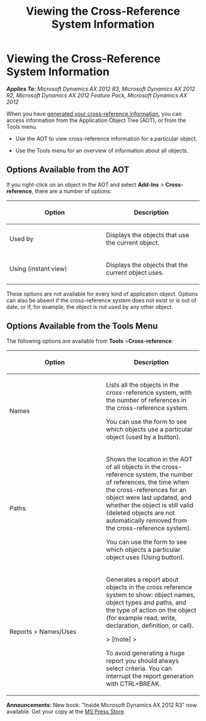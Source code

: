 ﻿---
title: Viewing the Cross-Reference System Information
TOCTitle: Viewing the Cross-Reference System Information
ms:assetid: a2851e6b-56ab-4461-b639-e4395ecb312a
ms:mtpsurl: https://msdn.microsoft.com/en-us/library/Aa849569(v=AX.60)
ms:contentKeyID: 35248344
ms.date: 05/18/2015
mtps_version: v=AX.60
---

# Viewing the Cross-Reference System Information 


_**Applies To:** Microsoft Dynamics AX 2012 R3, Microsoft Dynamics AX 2012 R2, Microsoft Dynamics AX 2012 Feature Pack, Microsoft Dynamics AX 2012_

When you have [generated your cross-reference information](how-to-create-the-cross-reference-system.md), you can access information from the Application Object Tree (AOT), or from the Tools menu.

  - Use the AOT to view cross-reference information for a particular object.

  - Use the Tools menu for an overview of information about all objects.

## Options Available from the AOT

If you right-click on an object in the AOT and select **Add-Ins** \> **Cross-reference**, there are a number of options:

<table>
<colgroup>
<col style="width: 50%" />
<col style="width: 50%" />
</colgroup>
<thead>
<tr class="header">
<th><p>Option</p></th>
<th><p>Description</p></th>
</tr>
</thead>
<tbody>
<tr class="odd">
<td><p>Used by</p></td>
<td><p>Displays the objects that use the current object.</p></td>
</tr>
<tr class="even">
<td><p>Using (instant view)</p></td>
<td><p>Displays the objects that the current object uses.</p></td>
</tr>
</tbody>
</table>


These options are not available for every kind of application object. Options can also be absent if the cross-reference system does not exist or is out of date, or if, for example, the object is not used by any other object.

## Options Available from the Tools Menu

The following options are available from **Tools** \>**Cross-reference**:

<table>
<colgroup>
<col style="width: 50%" />
<col style="width: 50%" />
</colgroup>
<thead>
<tr class="header">
<th><p>Option</p></th>
<th><p>Description</p></th>
</tr>
</thead>
<tbody>
<tr class="odd">
<td><p>Names</p></td>
<td><p>Lists all the objects in the cross-reference system, with the number of references in the cross-reference system.</p>
<p>You can use the form to see which objects use a particular object (used by a button).</p></td>
</tr>
<tr class="even">
<td><p>Paths</p></td>
<td><p>Shows the location in the AOT of all objects in the cross-reference system, the number of references, the time when the cross-references for an object were last updated, and whether the object is still valid (deleted objects are not automatically removed from the cross-reference system).</p>
<p>You can use the form to see which objects a particular object uses (Using button).</p></td>
</tr>
<tr class="odd">
<td><p>Reports &gt; Names/Uses</p></td>
<td><p>Generates a report about objects in the cross reference system to show: object names, object types and paths, and the type of action on the object (for example read, write, declaration, definition, or call).</p>
> [!note]  
> <P>To avoid generating a huge report you should always select criteria. You can interrupt the report generation with CTRL+BREAK.</P>
</td>
</tr>
</tbody>
</table>

  
**Announcements:** New book: "Inside Microsoft Dynamics AX 2012 R3" now available. Get your copy at the [MS Press Store](https://www.microsoftpressstore.com/store/inside-microsoft-dynamics-ax-2012-r3-9780735685109).

